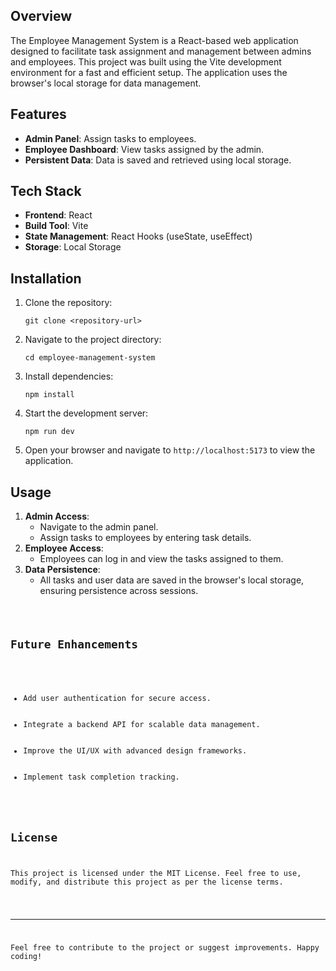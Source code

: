 <h2>Overview</h2>
<p>The Employee Management System is a React-based web application designed to facilitate task assignment and management between admins and employees. This project was built using the Vite development environment for a fast and efficient setup. The application uses the browser's local storage for data management.</p>

<h2>Features</h2>
<ul>
    <li><strong>Admin Panel</strong>: Assign tasks to employees.</li>
    <li><strong>Employee Dashboard</strong>: View tasks assigned by the admin.</li>
    <li><strong>Persistent Data</strong>: Data is saved and retrieved using local storage.</li>
</ul>

<h2>Tech Stack</h2>
<ul>
    <li><strong>Frontend</strong>: React</li>
    <li><strong>Build Tool</strong>: Vite</li>
    <li><strong>State Management</strong>: React Hooks (useState, useEffect)</li>
    <li><strong>Storage</strong>: Local Storage</li>
</ul>

<h2>Installation</h2>
<ol>
    <li>Clone the repository:
        <pre><code>git clone &lt;repository-url&gt;</code></pre>
    </li>
    <li>Navigate to the project directory:
        <pre><code>cd employee-management-system</code></pre>
    </li>
    <li>Install dependencies:
        <pre><code>npm install</code></pre>
    </li>
    <li>Start the development server:
        <pre><code>npm run dev</code></pre>
    </li>
    <li>Open your browser and navigate to <code>http://localhost:5173</code> to view the application.</li>
</ol>

<h2>Usage</h2>
<ol>
    <li><strong>Admin Access</strong>:
        <ul>
            <li>Navigate to the admin panel.</li>
            <li>Assign tasks to employees by entering task details.</li>
        </ul>
    </li>
    <li><strong>Employee Access</strong>:
        <ul>
            <li>Employees can log in and view the tasks assigned to them.</li>
        </ul>
    </li>
    <li><strong>Data Persistence</strong>:
        <ul>
            <li>All tasks and user data are saved in the browser's local storage, ensuring persistence across sessions.</li>
        </ul>
    </li>
</ol>

<pre><code>

<h2>Future Enhancements</h2>
<ul>
    <li>Add user authentication for secure access.</li>
    <li>Integrate a backend API for scalable data management.</li>
    <li>Improve the UI/UX with advanced design frameworks.</li>
    <li>Implement task completion tracking.</li>
</ul>

<h2>License</h2>
<p>This project is licensed under the MIT License. Feel free to use, modify, and distribute this project as per the license terms.</p>

<hr>
<p>Feel free to contribute to the project or suggest improvements. Happy coding!</p>
